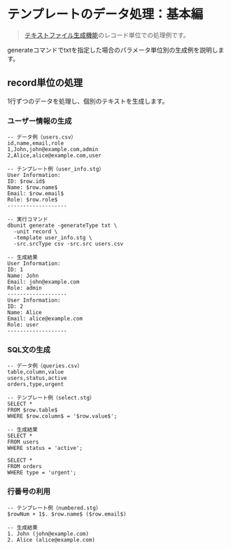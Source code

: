 # テンプレートのデータ処理：基本編

> [テキストファイル生成機能](../02-txt-generate.md)のレコード単位での処理例です。

generateコマンドでtxtを指定した場合のパラメータ単位別の生成例を説明します。

## record単位の処理

1行ずつのデータを処理し、個別のテキストを生成します。

### ユーザー情報の生成
```
-- データ例（users.csv）
id,name,email,role
1,John,john@example.com,admin
2,Alice,alice@example.com,user

-- テンプレート例（user_info.stg）
User Information:
ID: $row.id$
Name: $row.name$
Email: $row.email$
Role: $row.role$
-------------------

-- 実行コマンド
dbunit generate -generateType txt \
  -unit record \
  -template user_info.stg \
  -src.srcType csv -src.src users.csv

-- 生成結果
User Information:
ID: 1
Name: John
Email: john@example.com
Role: admin
-------------------
User Information:
ID: 2
Name: Alice
Email: alice@example.com
Role: user
-------------------
```

### SQL文の生成
```
-- データ例（queries.csv）
table,column,value
users,status,active
orders,type,urgent

-- テンプレート例（select.stg）
SELECT * 
FROM $row.table$
WHERE $row.column$ = '$row.value$';

-- 生成結果
SELECT * 
FROM users
WHERE status = 'active';

SELECT * 
FROM orders
WHERE type = 'urgent';
```

### 行番号の利用
```
-- テンプレート例（numbered.stg）
$rowNum + 1$. $row.name$ ($row.email$)

-- 生成結果
1. John (john@example.com)
2. Alice (alice@example.com)
```
